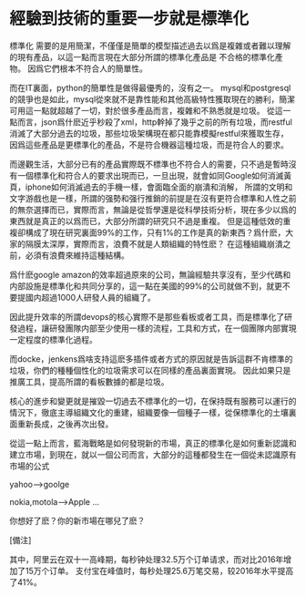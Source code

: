 # 經驗到技術的重要一步就是標準化

標準化 需要的是用簡潔，不僅僅是簡單的模型描述過去以爲是複雜或者難以理解的現有產品，以這一點而言現在大部分所謂的標準化產品是 不合格的標準化產物。
因爲它們根本不符合人的簡單性。

而在IT裏面，python的簡單性是做得最優秀的，沒有之一。
 mysql和postgresql的競爭也是如此，mysql從來就不是靠性能和其他高級特性獲取現在的勝利，簡潔可用這一點就超越了一切，對於很多產品而言，複雜和不熟悉就是垃圾。
從這一點而言，json爲什麽近乎秒殺了xml，http幹掉了幾乎之前的所有垃圾，而restful消滅了大部分過去的垃圾，那些垃圾架構現在都只能靠模擬restful來獲取生存，
因爲這些產品是更標準化的產品，不是符合機器這種垃圾，而是符合人的要求。

而邊觀生活，大部分已有的產品實際既不標準也不符合人的需要，只不過是暫時沒有一個標準化和符合人的要求出現而已，一旦出現，就會如同Google如何消滅黃頁，iphone如何消滅過去的手機一樣，會面臨全面的崩潰和消解，
所謂的文明和文字游戲也是一樣，所謂的强勢和强行推銷的前提是在沒有更符合標準和人性之前的無奈選擇而已，實際而言，無論是從哲學還是從科學技術分析，現在多少以爲的東西就是真正的以爲而已，大部分所謂的研究只不過是重複。
但是這種低效的重複卻構成了現在研究裏面99%的工作，只有1%的工作是真的新東西？爲什麽，大家的隔膜太深厚，實際而言，浪費不就是人類組織的特性麽？ 在這種組織崩潰之前，必須有浪費來維持這種結構。


爲什麽google amazon的效率超過原來的公司，無論經驗共享沒有，至少代碼和内部設施是標準化和共同分享的，這一點在美國的99%的公司就做不到，就更不要提國内超過1000人研發人員的組織了。


因此提升效率的所謂devops的核心實際不是那些看板或者工具，而是標準化了研發過程，讓研發團隊内部至少使用一樣的流程，工具和方式，在一個團隊内部實現一定程度的標準化過程。

而docke，jenkens爲啥支持這麽多插件或者方式的原因就是告訴這群不肯標準的垃圾，你們的種種個性化的垃圾需求可以在同樣的產品裏面實現。 因此如果只是推廣工具，提高所謂的看板數據的都是垃圾。

核心的進步和變更就是摧毀一切過去不標準化的一切，在保持既有服務可以運行的情況下，徹底主導組織文化的重建，組織要像一個種子一樣，從保標準化的土壤裏面重新長成，之後再次出發。

從這一點上而言，藍海戰略是如何發現新的市場，真正的標準化是如何重新認識和建立市場，到現在，就以一個公司而言，大部分的這種都發生在一個從未認識原有市場的公式

yahoo-->goolge

nokia,motola-->Apple
...

你想好了麽？你的新市場在哪兒了麽？

[備注]


其中，阿里云在双十一高峰期，每秒钟处理32.5万个订单请求，而对比2016年增加了15万个订单。
支付宝在峰值时，每秒处理25.6万笔交易，较2016年水平提高了41%。